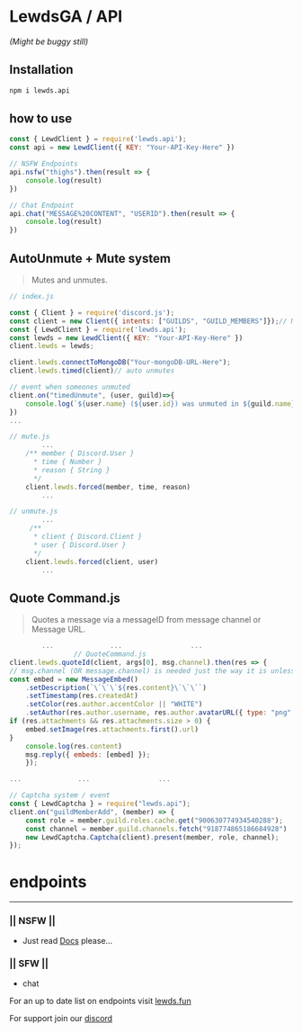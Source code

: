 # LewdsGA / API
*(Might be buggy still)*

## Installation
```bash
npm i lewds.api
```
## how to use
```js
const { LewdClient } = require('lewds.api');
const api = new LewdClient({ KEY: "Your-API-Key-Here" })

// NSFW Endpoints
api.nsfw("thighs").then(result => {
    console.log(result)
})

// Chat Endpoint
api.chat("MESSAGE%20CONTENT", "USERID").then(result => {
    console.log(result)
})
```

## AutoUnmute + Mute system
> Mutes and unmutes.
```js
// index.js

const { Client } = require('discord.js');
const client = new Client({ intents: ["GUILDS", "GUILD_MEMBERS"]});// Not sure about guild_members..?
const { LewdClient } = require('lewds.api');
const lewds = new LewdClient({ KEY: "Your-API-Key-Here" })
client.lewds = lewds;

client.lewds.connectToMongoDB("Your-mongoDB-URL-Here");
client.lewds.timed(client)// auto unmutes

// event when someones unmuted
client.on("timedUnmute", (user, guild)=>{
    console.log(`${user.name} (${user.id}) was unmuted in ${guild.name} (${guild.id})`)
})
...
```
```js
// mute.js
        ...
    /** member { Discord.User }
      * time { Number }
      * reason { String }
      */
    client.lewds.forced(member, time, reason)
        ...
```
```js
// unmute.js
        ...
     /** 
      * client { Discord.Client }
      * user { Discord.User }
      */
    client.lewds.forced(client, user)
        ...
```

## Quote Command.js
> Quotes a message via a messageID from message channel or Message URL.
```js
        ...              ...                 ...
                // QuoteCommand.js
client.lewds.quoteId(client, args[0], msg.channel).then(res => { 
// msg.channel (OR message.channel) is needed just the way it is unless you call the current channel differently.
const embed = new MessageEmbed()
    .setDescription(`\`\`\`${res.content}\`\`\``)
    .setTimestamp(res.createdAt)
    .setColor(res.author.accentColor || "WHITE")
    .setAuthor(res.author.username, res.author.avatarURL({ type: "png", dynamic: true, size: 4096 }), res.author.avatarURL({ type: "png", dynamic: true, size: 4096 }))
if (res.attachments && res.attachments.size > 0) {
    embed.setImage(res.attachments.first().url)
}
    console.log(res.content)
    msg.reply({ embeds: [embed] });
    });

...              ...                 ...
```
```js
// Captcha system / event
const { LewdCaptcha } = require("lewds.api");
client.on("guildMemberAdd", (member) => {
    const role = member.guild.roles.cache.get("900630774934540288");
    const channel = member.guild.channels.fetch("918774865186684928")
    new LewdCaptcha.Captcha(client).present(member, role, channel);
});
```
# endpoints
--------------------------
### || NSFW  ||

- Just read [Docs](https://docs.lewds.fun) please...

### || SFW  ||
- chat

For an up to date list on endpoints visit [lewds.fun](https://docs.lewds.fun)

For support join our [discord](https://discord.gg/invite/8SKspRB)

